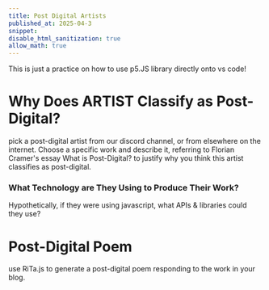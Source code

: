 ```yaml
---
title: Post Digital Artists
published_at: 2025-04-3
snippet:
disable_html_sanitization: true
allow_math: true
---
```


This is just a practice on how to use  p5.JS library directly onto vs code!

<script src="./scripts/p5.js"></script>

<canvas id="p5_example"></canvas>

<script>
    const cnv = document.getElementById ("p5_example")
    const w = cnv.parentNode.scrollWidth
    const h = w * 9 / 16

    let circle = {
        x = 200,
        y: 200,
        size: 50,
        phase: 0,
    };

    let col1 = '#D6F2E3';
    let col2 = '#EECDED';

    function setup () {
        createCanvas (w, h, P2D, cnv)
    }

    function draw () {
        console.log (frameCount)
        background('blue')

        circle.size = 50 + sin(circle.phase) * 25;

        fill (100, 150, 255);
        noStroke();
        ellipse(circle.x, circle.y, circle.size, circle.size);

        circle.phase += 0.1;
        
    }
    
</script>

# Why Does ARTIST Classify as Post-Digital?
pick a post-digital artist from our discord channel, or from elsewhere on the internet.  Choose a specific work and describe it, referring to Florian Cramer's essay What is Post-Digital? to justify why you think this artist classifies as post-digital.

### What Technology are They Using to Produce Their Work?
Hypothetically, if they were using javascript, what APIs & libraries could they use?

# Post-Digital Poem
use RiTa.js to generate a post-digital poem responding to the work in your blog.